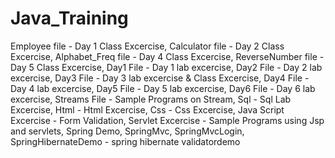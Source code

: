 # Java_Training

Employee file - Day 1 Class Excercise,
Calculator file - Day 2 Class Excercise,
Alphabet_Freq file - Day 4 Class Excercise,
ReverseNumber file - Day 5 Class Excercise,
Day1 File - Day 1 lab excercise,
Day2 File - Day 2 lab excercise,
Day3 File - Day 3 lab excercise & Class Excercise,
Day4 File - Day 4 lab excercise,
Day5 File - Day 5 lab excercise,
Day6 File - Day 6 lab excercise,
Streams File - Sample Programs on Stream,
Sql - Sql Lab Excercise,
Html - Html Excercise,
Css - Css Excercise,
Java Script Excercise - Form Validation,
Servlet Excercise - Sample Programs using Jsp and servlets,
Spring Demo,
SpringMvc,
SpringMvcLogin,
SpringHibernateDemo - spring hibernate validatordemo

